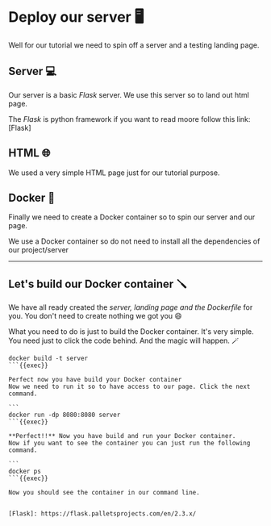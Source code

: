 # Deploy our server 🖥️

Well for our tutorial we need to spin off a server and a testing landing page.

## Server 💻

Our server is a basic _Flask_ server. We use this server so to land out html page.

The _Flask_ is python framework if you want to read moore follow this link: [Flask]

## HTML 🌐

We used a very simple HTML page just for our tutorial purpose.

## Docker 🐳

Finally we need to create a Docker container so to spin our server and our page.

We use a Docker container so do not need to install all the dependencies of our project/server

---

## Let's build our Docker container 🪛

We have all ready created the _server, landing page and the Dockerfile_ for you. You don't need to create nothing we got you 😄

What you need to do is just to build the Docker container. It's very simple. You need just to click the code behind. And the magic will happen. 🪄

````
docker build -t server
```{{exec}}

Perfect now you have build your Docker container
Now we need to run it so to have access to our page. Click the next command.

```
docker run -dp 8080:8080 server
```{{exec}}

**Perfect!!** Now you have build and run your Docker container.
Now if you want to see the container you can just run the following command.

```
docker ps
```{{exec}}

Now you should see the container in our command line.


[Flask]: https://flask.palletsprojects.com/en/2.3.x/
````
